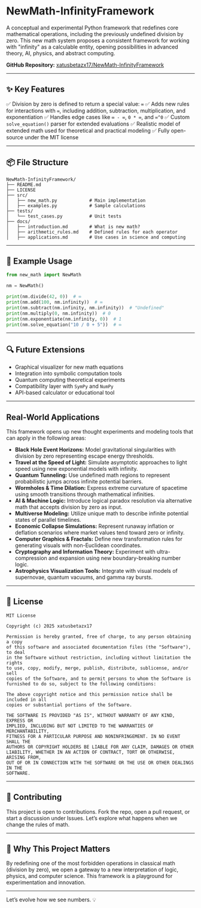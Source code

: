 # NewMath-InfinityFramework

A conceptual and experimental Python framework that redefines core mathematical operations, including the previously undefined division by zero. This new math system proposes a consistent framework for working with "infinity" as a calculable entity, opening possibilities in advanced theory, AI, physics, and abstract computing.

**GitHub Repository:** [xatusbetazx17/NewMath-InfinityFramework](https://github.com/xatusbetazx17/NewMath-InfinityFramework.git)

---

## ✨ Key Features

✅ Division by zero is defined to return a special value: `∞`
✅ Adds new rules for interactions with `∞`, including addition, subtraction, multiplication, and exponentiation
✅ Handles edge cases like `∞ - ∞`, `0 * ∞`, and `∞^0`
✅ Custom `solve_equation()` parser for extended evaluations
✅ Realistic model of extended math used for theoretical and practical modeling
✅ Fully open-source under the MIT license

---

## 📦 File Structure
```
NewMath-InfinityFramework/
├── README.md
├── LICENSE
├── src/
│   ├── new_math.py            # Main implementation
│   ├── examples.py            # Sample calculations
├── tests/
│   └── test_cases.py          # Unit tests
├── docs/
│   ├── introduction.md        # What is new math?
│   ├── arithmetic_rules.md    # Defined rules for each operator
│   ├── applications.md        # Use cases in science and computing
```

---

## 🚀 Example Usage
```python
from new_math import NewMath

nm = NewMath()

print(nm.divide(42, 0))  # ∞
print(nm.add(100, nm.infinity))  # ∞
print(nm.subtract(nm.infinity, nm.infinity))  # "Undefined"
print(nm.multiply(0, nm.infinity))  # 0
print(nm.exponentiate(nm.infinity, 0))  # 1
print(nm.solve_equation("10 / 0 + 5"))  # ∞
```

---

## 🔍 Future Extensions
- Graphical visualizer for new math equations
- Integration into symbolic computation tools
- Quantum computing theoretical experiments
- Compatibility layer with `SymPy` and `NumPy`
- API-based calculator or educational tool

---

## Real-World Applications
This framework opens up new thought experiments and modeling tools that can apply in the following areas:

- **Black Hole Event Horizons:** Model gravitational singularities with division by zero representing escape energy thresholds.
- **Travel at the Speed of Light:** Simulate asymptotic approaches to light speed using new exponential models with infinity.
- **Quantum Tunneling:** Use undefined math regions to represent probabilistic jumps across infinite potential barriers.
- **Wormholes & Time Dilation:** Express extreme curvature of spacetime using smooth transitions through mathematical infinities.
- **AI & Machine Logic:** Introduce logical paradox resolution via alternative math that accepts division by zero as input.
- **Multiverse Modeling:** Utilize unique math to describe infinite potential states of parallel timelines.
- **Economic Collapse Simulations:** Represent runaway inflation or deflation scenarios where market values tend toward zero or infinity.
- **Computer Graphics & Fractals:** Define new transformation rules for generating visuals with non-Euclidean coordinates.
- **Cryptography and Information Theory:** Experiment with ultra-compression and expansion using new boundary-breaking number logic.
- **Astrophysics Visualization Tools:** Integrate with visual models of supernovae, quantum vacuums, and gamma ray bursts.

---

## 📜 License
```
MIT License

Copyright (c) 2025 xatusbetazx17

Permission is hereby granted, free of charge, to any person obtaining a copy
of this software and associated documentation files (the "Software"), to deal
in the Software without restriction, including without limitation the rights
to use, copy, modify, merge, publish, distribute, sublicense, and/or sell
copies of the Software, and to permit persons to whom the Software is
furnished to do so, subject to the following conditions:

The above copyright notice and this permission notice shall be included in all
copies or substantial portions of the Software.

THE SOFTWARE IS PROVIDED "AS IS", WITHOUT WARRANTY OF ANY KIND, EXPRESS OR
IMPLIED, INCLUDING BUT NOT LIMITED TO THE WARRANTIES OF MERCHANTABILITY,
FITNESS FOR A PARTICULAR PURPOSE AND NONINFRINGEMENT. IN NO EVENT SHALL THE
AUTHORS OR COPYRIGHT HOLDERS BE LIABLE FOR ANY CLAIM, DAMAGES OR OTHER
LIABILITY, WHETHER IN AN ACTION OF CONTRACT, TORT OR OTHERWISE, ARISING FROM,
OUT OF OR IN CONNECTION WITH THE SOFTWARE OR THE USE OR OTHER DEALINGS IN THE
SOFTWARE.
```

---

## 🤝 Contributing
This project is open to contributions. Fork the repo, open a pull request, or start a discussion under Issues. Let’s explore what happens when we change the rules of math.

---

## 🌌 Why This Project Matters
By redefining one of the most forbidden operations in classical math (division by zero), we open a gateway to a new interpretation of logic, physics, and computer science. This framework is a playground for experimentation and innovation.

---

Let’s evolve how we see numbers. 💡
